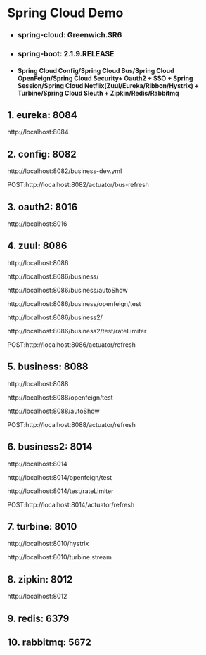 # Spring Cloud Demo
- ### spring-cloud: Greenwich.SR6
- ### spring-boot: 2.1.9.RELEASE
- #### Spring Cloud Config/Spring Cloud Bus/Spring Cloud OpenFeign/Spring Cloud Security+ Oauth2 + SSO + Spring Session/Spring Cloud Netflix(Zuul/Eureka/Ribbon/Hystrix) + Turbine/Spring Cloud Sleuth + Zipkin/Redis/Rabbitmq

## 1. eureka:      8084
   http://localhost:8084

## 2. config:      8082
  http://localhost:8082/business-dev.yml

POST:http://localhost:8082/actuator/bus-refresh

## 3. oauth2:      8016   
http://localhost:8016

## 4. zuul:     8086
http://localhost:8086

http://localhost:8086/business/

http://localhost:8086/business/autoShow

http://localhost:8086/business/openfeign/test

http://localhost:8086/business2/

http://localhost:8086/business2/test/rateLimiter

POST:http://localhost:8086/actuator/refresh

## 5. business:    8088
http://localhost:8088

http://localhost:8088/openfeign/test

http://localhost:8088/autoShow

POST:http://localhost:8088/actuator/refresh

## 6. business2:   8014
http://localhost:8014

http://localhost:8014/openfeign/test

http://localhost:8014/test/rateLimiter

POST:http://localhost:8014/actuator/refresh

## 7. turbine:     8010
http://localhost:8010/hystrix

http://localhost:8010/turbine.stream

## 8. zipkin:         8012
http://localhost:8012

## 9. redis:         6379

## 10. rabbitmq:         5672
